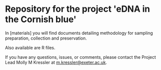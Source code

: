 # Repository for the project 'eDNA in the Cornish blue'

In [materials] you will find documents detailing methodology for sampling preparation, collection and preservation. 

Also available are R files. 

If you have any questions, issues, or comments, please contact the Project Lead Molly M Kressler at m.kressler@exeter.ac.uk. 
